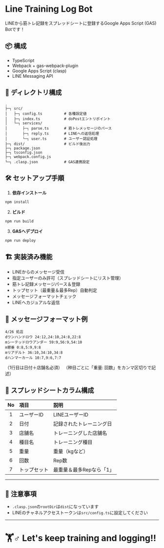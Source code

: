 # Line Training Log Bot

LINEから筋トレ記録をスプレッドシートに登録するGoogle Apps Script (GAS) Botです！

## 📦 構成
- TypeScript
- Webpack + gas-webpack-plugin
- Google Apps Script (clasp)
- LINE Messaging API

## 📁 ディレクトリ構成

```
.
├─┐ src/
│   ├─┐ config.ts          # 各種設定値
│   ├─┐ index.ts           # doPostエントリポイント
│   └─┐ services/
│       ├─┐ parse.ts       # 筋トレメッセージのパース
│       ├─┐ reply.ts       # LINEへの返信処理
│       └─┐ user.ts        # ユーザー認証処理
├─┐ dist/                  # ビルド後出力
├─┐ package.json
├─┐ tsconfig.json
├─┐ webpack.config.js
└─┐ .clasp.json            # GAS連携設定
```

## 🛠 セットアップ手順

1. **依存インストール**

```bash
npm install
```

2. **ビルド**

```bash
npm run build
```

3. **GASへデプロイ**

```bash
npm run deploy
```

## 🏗 実装済み機能

- LINEからのメッセージ受信
- 指定ユーザーのみ許可（スプレッドシートにリスト管理）
- 筋トレ記録メッセージパース＆登録
- トップセット（最重量＆最多Rep）自動判定
- メッセージフォーマットチェック
- LINEへカジュアルな返信

## 📝 メッセージフォーマット例

```
4/26 処店
dワンハンドロウ 24:12,24:10,24:8,22:8
mシーテッドロウアンダー 59:9,56:9,54:10
m懇垂 0:8,5:9,9:8
mリアデルト 36:10,34:10,34:8
dハンマーカール 10:7,9:6,7:7
```

（1行目は日付＋店舗名必須）
（种目ごとに「重量: 回数」をカンマ区切りで記述）

## 📂 スプレッドシートカラム構成

| No | 項目        | 説明                         |
|:--:|:------------|:-----------------------------|
| 1  | ユーザーID  | LINEユーザーID               |
| 2  | 日付        | 記録されたトレーニング日      |
| 3  | 店舗名      | トレーニングした店舗名         |
| 4  | 種目名      | トレーニング種目              |
| 5  | 重量        | 重量（kgなど）                |
| 6  | 回数        | Rep数                        |
| 7  | トップセット | 最重量＆最多Repなら「1」 |

---

## 🔑 注意事項
- `.clasp.json`の`rootDir`は`dist`になっています
- LINEのチャネルアクセストークンは`src/config.ts`に設定してください

---

# 🏋️️‍♂️ Let's keep training and logging!!


